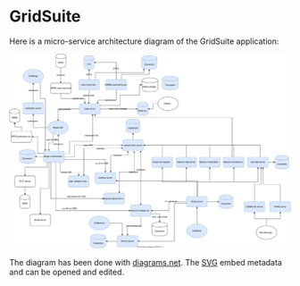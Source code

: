 # GridSuite

Here is a micro-service architecture diagram of the GridSuite application:

![Architecture diagram](architecture.svg)

The diagram has been done with [diagrams.net](https://app.diagrams.net/). The [SVG](architecture.svg) embed metadata and
can be opened and edited. 
